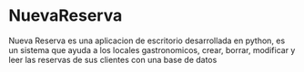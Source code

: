 # NuevaReserva
Nueva Reserva es una aplicacion de escritorio desarrollada en python, es un sistema que ayuda a los locales gastronomicos, crear, borrar, modificar y leer las reservas de sus clientes con una base de datos
